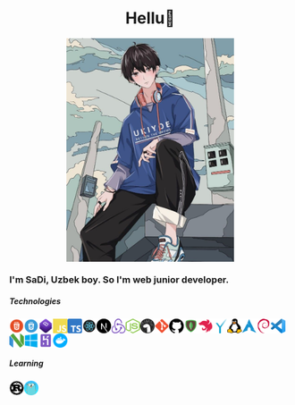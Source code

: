 <h1 align="center">Hellu🔕</h1>

<p align="center"><img align="center" width="300" src="image/anime.jpg" />
</p>
<h3>I'm SaDi, Uzbek boy. So I'm web junior developer.</h3>

<h5>Technologies</h5>
<img align="left" alt="HTML" height="26px" width="26px" src="image/html.png" />
<img align="left" alt="CSS" height="26px" width="26px" src="image/css.png" />
<img align="left" alt="Bootstrap" height="26px" width="26px" src="image/bootstrap.png" />
<img align="left" alt="JavaScript" height="26px" width="26px" src="image/javascript.png" />
<img align="left" alt="TypeScript" height="26px" width="26px" src="image/typescript.png" />
<img align="left" alt="React.js" height="26px" width="26px" src="image/reactjs.png" />
<img align="left" alt="Next.js" height="26px" width="26px" src="image/nextjs.png" />
<img align="left" alt="Redux" height="26px" width="26px" src="image/redux.png" />
<img align="left" alt="Node.js" height="26px" width="26px" src="image/nodejs.png" />
<img align="left" alt="Deno.land" height="26px" width="26px" src="image/denoland.png" />
<img align="left" alt="Git" height="26px" width="26px" src="image/git.png" />
<img align="left" alt="GitHub" height="26px" width="26px" src="image/github.png" />
<img align="left" alt="MongoDB" height="26px" width="26px" src="image/mongodb.png" />
<img align="left" alt="Nest.js" height="26px" width="26px" src="image/nestjs.png" />
<img align="left" alt="grammY" height="26px" width="26px" src="image/grammyjs.png" />
<img align="left" alt="Linux" height="26px" width="26px" src="image/linux.png" />
<img align="left" alt="Arch Linux" height="26px" width="26px" src="image/archlinux.png" />
<img align="left" alt="Debian" height="26px" width="26px" src="image/debian.png" />
<img align="left" alt="VS Code" height="26px" width="26px" src="image/vscode.png" />
<img align="left" alt="Neovim" height="26px" width="26px" src="image/neovim.png" />
<img align="left" alt="Windows" height="26px" width="26px" src="image/windows.png" />
<img align="left" alt="Heroku" height="26px" width="26px" src="image/heroku.png" />
<img align="left" alt="Docker" height="26px" width="26px" src="image/docker.png" />
<br/>
<br/>
<br/>
<h5>Learning</h5>
<img align="left" alt="Rust" height="26px" width="26px" src="image/rust.png" />
<img align="left" alt="Go" height="26px" width="26px" src="image/go.png" />
